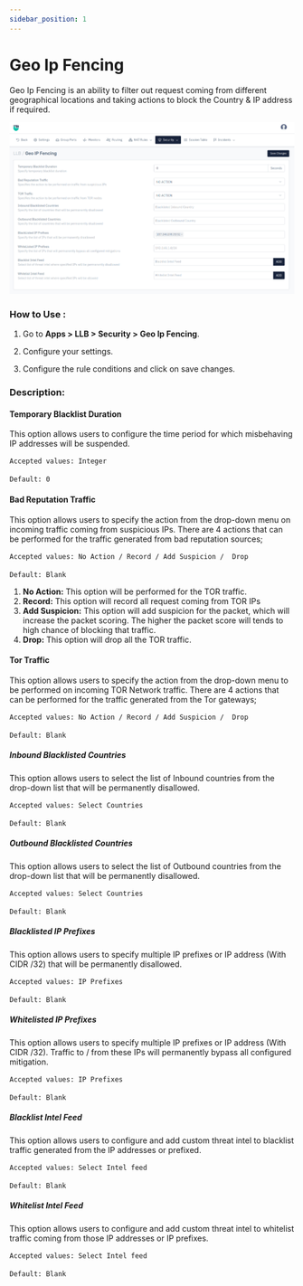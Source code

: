 ```yaml
---
sidebar_position: 1
---
```


# Geo Ip Fencing

Geo Ip Fencing is an ability to filter out request coming from different geographical locations and taking actions to block the Country & IP address if required.

![geo_ip_fencing](/img/llb/v8/llb_geo_ip_fencing.png)

### **How to Use :**

1. Go to **Apps > LLB > Security > Geo Ip Fencing**.

2. Configure your settings.

3. Configure the rule conditions and click on save changes.

### **Description:**

#### Temporary Blacklist Duration

This option allows users to configure the time period for which misbehaving IP addresses will be suspended.

    Accepted values: Integer

    Default: 0

#### Bad Reputation Traffic

This option allows users to specify the action from the drop-down menu on incoming traffic coming from suspicious IPs. There are 4 actions that can be performed for the traffic generated from bad reputation sources;

    Accepted values: No Action / Record / Add Suspicion /  Drop

    Default: Blank

1. **No Action:** This option will be performed for the TOR traffic.
2. **Record:** This option will record all request coming from TOR IPs
3. **Add Suspicion:** This option will add suspicion for the packet, which will increase the packet scoring. The higher the packet score will tends to high chance of blocking that traffic.
4. **Drop:** This option will drop all the TOR traffic.

#### Tor Traffic

This option allows users to specify the action from the drop-down menu to be performed on incoming TOR Network traffic. There are 4 actions that can be performed for the traffic generated from the Tor gateways;

    Accepted values: No Action / Record / Add Suspicion /  Drop

    Default: Blank

##### **Inbound Blacklisted Countries**

This option allows users to select the list of Inbound countries from the drop-down list that will be permanently disallowed. 

    Accepted values: Select Countries

    Default: Blank

##### **Outbound Blacklisted Countries**

This option allows users to select the list of Outbound countries from the drop-down list that will be permanently disallowed.

    Accepted values: Select Countries

    Default: Blank

##### **Blacklisted IP Prefixes**

This option allows users to specify multiple IP prefixes or IP address (With CIDR /32) that will be permanently disallowed.

    Accepted values: IP Prefixes

    Default: Blank

##### **Whitelisted IP Prefixes**

This option allows users to specify multiple IP prefixes or IP address (With CIDR /32). Traffic to / from these IPs will permanently bypass all configured mitigation.

    Accepted values: IP Prefixes

    Default: Blank

##### **Blacklist Intel Feed**

This option allows users to configure and add custom threat intel to blacklist traffic generated from the IP addresses or prefixed.

    Accepted values: Select Intel feed

    Default: Blank

##### **Whitelist Intel Feed**

This option allows users to configure and add custom threat intel to whitelist traffic coming from those IP addresses or IP prefixes.

    Accepted values: Select Intel feed

    Default: Blank
